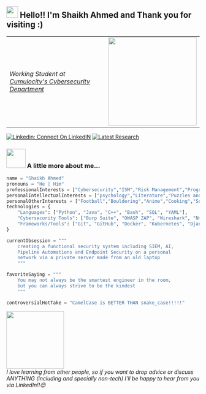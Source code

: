 <h2>
  <img src="https://media4.giphy.com/media/v1.Y2lkPTc5MGI3NjExYjkza2E2YTZnNXUza2pzN3BlZXB3a3BpMjJzbTJoemMxNTltbzdlaCZlcD12MV9pbnRlcm5hbF9naWZfYnlfaWQmY3Q9cw/ocVFpiaTCxly9SKDit/giphy.gif" width="30"/> 
  Hello!! I'm Shaikh Ahmed and Thank you for visiting :)
</h2>

<table>
  <tr>
    <td>
      <p>
        <em>Working Student at 
        <a href="https://www.cumulocity.com">Cumulocity's Cybersecurity Department</a></em>
      </p>
    </td>
    <td>
      <img src="https://media2.giphy.com/media/v1.Y2lkPTc5MGI3NjExaDVqNGZ2ZDkzMGwwd296dHRyYzg0eTdqYWo0MWdieG5jbm1uajVkbCZlcD12MV9pbnRlcm5hbF9naWZfYnlfaWQmY3Q9Zw/CuuSHzuc0O166MRfjt/giphy.gif" width="230">
    </td>
  </tr>
</table>

[![Linkedin: Connect On LinkedIN](https://img.shields.io/badge/-Connect%20On%20LinkedIn-blue?style=flat-square&logo=Linkedin&logoColor=white&link=https://www.linkedin.com/in/shaikh-ahmed-5199a122b/)](https://www.linkedin.com/in/shaikh-ahmed-5199a122b/)
[![Latest Research](https://img.shields.io/badge/-Latest%20Research!-green?style=flat-square&link=https://ieeexplore.ieee.org/document/10592406)](https://ieeexplore.ieee.org/document/10592406)

### <img src="https://media.giphy.com/media/VgCDAzcKvsR6OM0uWg/giphy.gif" width="50"> A little more about me...  

```python
name = "Shaikh Ahmed"
pronouns = "He | Him"
professionalInterests = ["Cybersecurity","ISM","Risk Management","Programming","DevSecOps"]
personalIntellectualInterests = ["psychology","Literature","Puzzles and CTF","Sociology"]
personalOtherInterests = ["Football","Bouldering","Anime","Cooking","Socialising"]
technologies = {
    "Languages": ["Python", "Java", "C++", "Bash", "SQL", "YAML"],
    "Cybersecurity Tools": ["Burp Suite", "OWASP ZAP", "Wireshark", "Nmap", "Netcat", "GHAS"],
    "Frameworks/Tools": ["Git", "GitHub", "Docker", "Kubernetes", "Django", "Spring", "Maven"]
}

currentObsession = """
    creating a functional security system including SIEM, AI,
    Pipeline Automations and Endpoint Security on a personal
    network via a private server made from an old laptop
    """

favoriteSaying = """
    You may not always be the smartest engineer in the room,
    but you can always strive to be the kindest
    """

controversialHotTake = "CamelCase is BETTER THAN snake_case!!!!!"
```

<img src="https://media2.giphy.com/media/v1.Y2lkPTc5MGI3NjExbWt1c2s5NG9iZnpqbXY1bjQzZDlrMTBob3N3MzAyNjJsaG16d3NjciZlcD12MV9pbnRlcm5hbF9naWZfYnlfaWQmY3Q9cw/8yI3Ne21rAjHDFzjPG/giphy.gif
" width="150">
<br>
<em>I love learning from other people, so if you want to drop advice or discuss ANYTHING (including and specially non-tech) I'll be happy to hear from you via LinkedIn!!😊</em>
